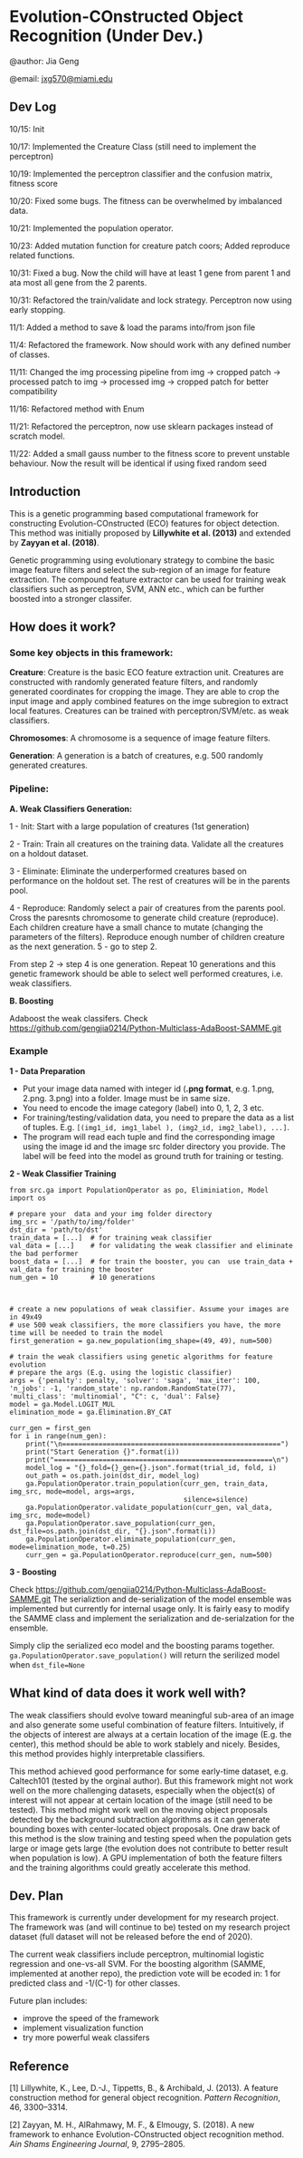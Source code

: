 # Evolution-COnstructed Object Recognition (Under Dev.)

@author: Jia Geng

@email: jxg570@miami.edu  


## Dev Log 

10/15:  Init

10/17:  Implemented the Creature Class (still need to implement the perceptron)

10/19:  Implemented the perceptron classifier and the confusion matrix, fitness score

10/20:  Fixed some bugs. The fitness can be overwhelmed by imbalanced data. 

10/21:  Implemented the population operator.

10/23:  Added mutation function for creature patch coors; Added reproduce related functions.

10/31:  Fixed a bug. Now the child will have at least 1 gene from parent 1 and ata most all gene from the 2 parents.

10/31:  Refactored the train/validate and lock strategy. Perceptron now using early stopping.

11/1:   Added a method to save & load the params into/from json file

11/4:   Refactored the framework. Now should work with any defined number of classes.

11/11:  Changed the img processing pipeline from img -> cropped patch -> processed patch to img -> processed img -> cropped patch for better compatibility

11/16:  Refactored method with Enum

11/21:  Refactored the perceptron, now use sklearn packages instead of scratch model.

11/22:  Added a small gauss number to the fitness score to prevent unstable behaviour. Now the result will be identical if using fixed random seed


## Introduction

This is a genetic programming based computational framework for constructing Evolution-COnstructed (ECO) features for object detection. This method was initially proposed by __Lillywhite et al. (2013)__ and extended by __Zayyan et al. (2018)__. 

Genetic programming using evolutionary strategy to combine the basic image feature filters and select the sub-region of an image for feature extraction. The compound feature extractor can be used for training weak classifiers such as perceptron, SVM, ANN etc., which can be further boosted into a stronger classifer. 

## How does it work?

### Some key objects in this framework:

__Creature__: Creature is the basic ECO feature extraction unit. Creatures are constructed with randomly generated feature filters, and randomly generated coordinates for cropping the image. They are able to crop the input image and apply combined features on the imge subregion to extract local features. Creatures can be trained with perceptron/SVM/etc. as weak classifiers. 

__Chromosomes__: A chromosome is a sequence of image feature filters.

__Generation__: A generation is a batch of creatures, e.g. 500 randomly generated creatures. 

### Pipeline:

__A. Weak Classifiers Generation:__

1 - Init: Start with a large population of creatures (1st generation)

2 - Train: Train all creatures on the training data. Validate all the creatures on a holdout dataset.

3 - Eliminate: Eliminate the underperformed creatures based on performance on the holdout set. The rest of creatures will be in the parents pool.

4 - Reproduce: Randomly select a pair of creatures from the parents pool. Cross the paresnts chromosome to generate child creature (reproduce). Each children creature have a small chance to mutate (changing the parameters of the filters). Reproduce enough number of children creature as the next generation.
5 - go to step 2.

From step 2 -> step 4 is one generation. Repeat 10 generations and this genetic framework should be able to select well performed creatures, i.e. weak classifiers.

__B. Boosting__

Adaboost the weak classifers. 
Check https://github.com/gengjia0214/Python-Multiclass-AdaBoost-SAMME.git

### Example

__1 - Data Preparation__

- Put your image data named with integer id (__.png format__, e.g. 1.png, 2.png. 3.png) into a folder. Image must be
 in same size.
- You need to encode the image category (label) into 0, 1, 2, 3 etc.
- For training/testing/validation data, you need to prepare the data as a list of tuples. E.g. `[(img1_id, img1_label
), (img2_id, img2_label), ...]`. 
- The program will read each tuple and find the corresponding image using the image id and the image src folder
 directory you provide. The label will be feed into the model as ground truth for training or testing. 

__2 - Weak Classifier Training__


```
from src.ga import PopulationOperator as po, Eliminiation, Model
import os

# prepare your  data and your img folder directory
img_src = '/path/to/img/folder'
dst_dir = 'path/to/dst'
train_data = [...]  # for training weak classifier
val_data = [...]    # for validating the weak classifier and eliminate the bad performer
boost_data = [...]  # for train the booster, you can  use train_data + val_data for training the booster
num_gen = 10        # 10 generations



# create a new populations of weak classifier. Assume your images are in 49x49
# use 500 weak classifiers, the more classifiers you have, the more time will be needed to train the model
first_generation = ga.new_population(img_shape=(49, 49), num=500)

# train the weak classifiers using genetic algorithms for feature evolution
# prepare the args (E.g. using the logistic classifier)
args = {'penalty': penalty, 'solver': 'saga', 'max_iter': 100, 'n_jobs': -1, 'random_state': np.random.RandomState(77), 'multi_class': 'multinomial', "C": c, 'dual': False} 
model = ga.Model.LOGIT_MUL
elimination_mode = ga.Elimination.BY_CAT

curr_gen = first_gen
for i in range(num_gen):
    print("\n======================================================")
    print("Start Generation {}".format(i))
    print("======================================================\n")
    model_log = "{}_fold={}_gen={}.json".format(trial_id, fold, i)
    out_path = os.path.join(dst_dir, model_log)
    ga.PopulationOperator.train_population(curr_gen, train_data, img_src, mode=model, args=args,
                                           silence=silence)
    ga.PopulationOperator.validate_population(curr_gen, val_data, img_src, mode=model)
    ga.PopulationOperator.save_population(curr_gen, dst_file=os.path.join(dst_dir, "{}.json".format(i))
    ga.PopulationOperator.eliminate_population(curr_gen, mode=elimination_mode, t=0.25)
    curr_gen = ga.PopulationOperator.reproduce(curr_gen, num=500)
```
__3 - Boosting__

Check https://github.com/gengjia0214/Python-Multiclass-AdaBoost-SAMME.git
The serializtion and de-serialization of the model ensemble was implemented but currently for internal usage only.
It is fairly easy to modify the SAMME class and implement the serialization and de-serialzation for the ensemble.

Simply clip the serialized eco model and the boosting params together. `ga.PopulationOperator.save_population()` will return the serilized model when `dst_file=None` 

## What kind of data does it work well with?

The weak classifiers should evolve toward meaningful sub-area of an image and also generate some useful combination of feature filters. Intuitively, if the objects of interest are always at a certain location of the image (E.g. the center), this method should be able to work stablely and nicely. Besides, this method provides highly interpretable classifiers. 

This method achieved good performance for some early-time dataset, e.g. Caltech101 (tested by the orginal author). But this framework might not work well on the more challenging datasets, especially when the object(s) of interest will not appear at certain location of the image (still need to be tested). This method might work well on the moving object proposals detected by the background subtraction algorithms as it can generate bounding boxes with center-located object proposals. One draw back of this method is the slow training and testing speed when the population gets large or image gets large (the evolution does not contribute to better result when population is low). A GPU implementation of both the feature filters and the training algorithms could greatly accelerate this method.

## Dev. Plan

This framework is currently under development for my research project. The framework was (and will continue to be) tested on my research project dataset (full dataset will not be released before the end of 2020).

The current weak classifiers include perceptron, multinomial logistic regression and one-vs-all SVM. For the boosting algorithm (SAMME, implemented at another repo), the prediction vote will be ecoded in: 1 for predicted class and -1/(C-1) for other classes. 

Future plan includes:
- improve the speed of the framework
- implement visualization function 
- try more powerful weak classifers

## Reference

[1] Lillywhite, K., Lee, D.-J., Tippetts, B., & Archibald, J. (2013). A feature construction method for general object recognition. _Pattern Recognition_, 46, 3300–3314.

[2] Zayyan, M. H., AlRahmawy, M. F., & Elmougy, S. (2018). A new framework to enhance Evolution-COnstructed object recognition method. _Ain Shams Engineering Journal_, 9, 2795–2805.
